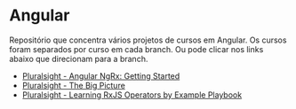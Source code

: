 # Angular
Repositório que concentra vários projetos de cursos em Angular.
Os cursos foram separados por curso em cada branch. Ou pode clicar nos links abaixo que direcionam para a branch.

* [Pluralsight - Angular NgRx: Getting Started](https://github.com/rafaelpeinado/angular/tree/pluralsight/ngrx-getting-started)
* [Pluralsight - The Big Picture](https://github.com/rafaelpeinado/angular/tree/pluralsight/the-big-picture)
* [Pluralsight - Learning RxJS Operators by Example Playbook](https://github.com/rafaelpeinado/angular/tree/pluralsight/pluralsight\learning-rxjs-operators-by-exemple-playbook)
